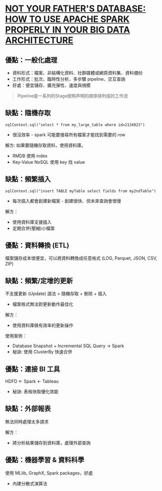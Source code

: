 # [NOT YOUR FATHER'S DATABASE: HOW TO USE APACHE SPARK PROPERLY IN YOUR BIG DATA ARCHITECTURE](https://spark-summit.org/east-2016/events/not-your-fathers-database-how-to-use-apache-spark-properly-in-your-big-data-architecture/)

## 優點：一般化處理
- 資料形式：檔案、非結構化資料、社群媒體或網頁資料集、資料備份
- 工作形式：批次、臨時性分析、多步驟 pipeline、交互查詢
- 好處：便宜儲存、擴充彈性、速度與規模
> Pipeline是一系列的Stage按照声明的顺序排列成的工作流

## 缺點：隨機存取
```
sqlContext.sql("select * from my_large_table where id=2134823")
```
- 很沒效率 - spark 可能要搜尋所有檔案才能找到需要的 row

解方: 如果要隨機存取資料，使用資料庫。
- RMDB 使用 index
- Key-Value NoSQL 使用 key 找 value

## 缺點：頻繁插入
```
sqlContext.sql("insert TABLE myTable select fields from my2ndTable")
```
- 每次插入都會創建新檔案 - 創建很快、但未來查詢會很慢

解方：
- 使用資料庫支援插入
- 定期合併(壓縮)小檔案

## 優點：資料轉換 (ETL)
檔案儲存成本很便宜，可以將資料轉換成任意格式 (LOG, Parquet, JSON, CSV, ZIP)

## 缺點：頻繁/定增的更新
不支援更新 (Update) 語法 = 隨機存取 + 刪除 + 插入
- 檔案格式無法對更新動作最佳化

解方：
- 使用資料庫做有效率的更新操作

使用案例：
- Database Snapshot + Incremental SQL Query → Spark
- 秘訣: 使用 ClusterBy 快速合併

## 優點：連接 BI 工具
HDFD ← Spark ← Tableau
- 秘訣: 表格快取優化效能

## 缺點：外部報表
無法同時處理太多請求

解方：
- 將分析結果儲存到資料庫，處理外部查詢

## 優點：機器學習 & 資料科學
使用 MLlib, GraphX, Spark packages，好處
- 內建分散式演算法

